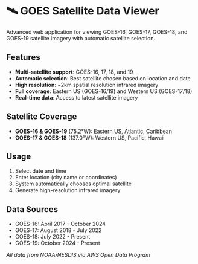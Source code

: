 # 🛰️ GOES Satellite Data Viewer

Advanced web application for viewing GOES-16, GOES-17, GOES-18, and GOES-19 satellite imagery with automatic satellite selection.

## Features
- **Multi-satellite support**: GOES-16, 17, 18, and 19
- **Automatic selection**: Best satellite chosen based on location and date
- **High resolution**: ~2km spatial resolution infrared imagery
- **Full coverage**: Eastern US (GOES-16/19) and Western US (GOES-17/18)
- **Real-time data**: Access to latest satellite imagery

## Satellite Coverage
- **GOES-16 & GOES-19** (75.2°W): Eastern US, Atlantic, Caribbean
- **GOES-17 & GOES-18** (137.0°W): Western US, Pacific, Hawaii

## Usage
1. Select date and time
2. Enter location (city name or coordinates)  
3. System automatically chooses optimal satellite
4. Generate high-resolution infrared imagery

## Data Sources
- GOES-16: April 2017 - October 2024
- GOES-17: August 2018 - July 2022  
- GOES-18: July 2022 - Present
- GOES-19: October 2024 - Present

*All data from NOAA/NESDIS via AWS Open Data Program*